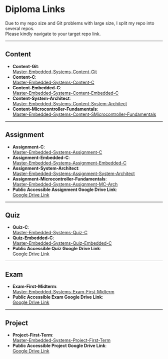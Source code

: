 # Diploma Links

Due to my repo size and Git problems with large size, I split my repo into several repos.  
Please kindly navigate to your target repo link.

---

## Content

- **Content-Git**:  
  [Master-Embedded-Systems-Content-Git](https://github.com/Abdelfattahzakaria/Master-Embedded-Systems-Content-Git)
- **Content-C**:  
  [Master-Embedded-Systems-Content-C](https://github.com/Abdelfattahzakaria/Master-Embedded-Systems-Content-C)
- **Content-Embedded-C**:  
  [Master-Embedded-Systems-Content-Embedded-C](https://github.com/Abdelfattahzakaria/Master-Embedded-Systems-Content-Embedded-C)
- **Content-System-Architect**:  
  [Master-Embedded-Systems-Content-System-Architect](https://github.com/Abdelfattahzakaria/Master-Embedded-Systems-Content-System-Architect)
- **Content-Microcontroller-Fundamentals**:  
  [Master-Embedded-Systems-Content-SMicrocontroller-Fundamentals](https://github.com/Abdelfattahzakaria/Master-Embedded-Systems-Content-Microcontroller-Fundamentals)

---

## Assignment

- **Assignment-C**:  
  [Master-Embedded-Systems-Assignment-C](https://github.com/Abdelfattahzakaria/Master-Embedded-Systems-Assignment-C)
- **Assignment-Embedded-C**:  
  [Master-Embedded-Systems-Assignment-Embedded-C](https://github.com/Abdelfattahzakaria/Master-Embedded-Systems-Assignment-Embedded-C)
- **Assignment-System-Architect**:  
  [Master-Embedded-Systems-Assignment-System-Architect](https://github.com/Abdelfattahzakaria/Master-Embedded-Systems-Assignment-System-Architect)
- **Assignment-Microcontroller-Fundamentals**:  
  [Master-Embedded-Systems-Assignment-MC-Arch](https://github.com/Abdelfattahzakaria/Master-Embedded-Systems-Assignment-MC-Arch)
- **Public Accessible Assignment Google Drive Link**:  
  [Google Drive Link](https://drive.google.com/drive/folders/1VJ3fNugiKZmyV7Mjjbs9WEK6IbX2qdA7?usp=sharing)

---

## Quiz

- **Quiz-C**:  
  [Master-Embedded-Systems-Quiz-C](https://github.com/Abdelfattahzakaria/Master-Embedded-Systems-Quiz-C)
- **Quiz-Embedded-C**:  
  [Master-Embedded-Systems-Quiz-Embedded-C](https://github.com/Abdelfattahzakaria/Master-Embedded-Systems-Quiz-Embedded-C)
- **Public Accessible Quiz Google Drive Link**:  
  [Google Drive Link](https://drive.google.com/drive/folders/1sx5Og0t-ha48jF6vv18CysTB8MdxBr8x?usp=sharing)

---

## Exam

- **Exam-First-Midterm**:  
  [Master-Embedded-Systems-Exam-First-Midterm](https://github.com/Abdelfattahzakaria/Master-Embedded-Systems-Exam-First-Midterm)
- **Public Accessible Exam Google Drive Link**:  
  [Google Drive Link](https://drive.google.com/drive/folders/1PFgZC_BdeU9qKQfqoQ0x_sOLA3bpEF__?usp=sharing)

---

## Project

- **Project-First-Term**:  
  [Master-Embedded-Systems-Project-First-Term](https://github.com/Abdelfattahzakaria/Master-Embedded-Systems-Project-First-Term)
- **Public Accessible Project Google Drive Link**:  
  [Google Drive Link](https://drive.google.com/drive/u/1/folders/1jirOFZ6uDA_o0vVhEPcNX7_VUyWUrat8)

